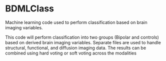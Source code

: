 # BDMLClass
Machine learning code used to perform classification based on brain imaging variables. 

This code will perform classification into two groups (Bipolar and controls) based on
derived brain imaging variables. Separate files are used to handle structural, functional,
and diffusion imaging data. The results can be combined using hard voting or soft voting
across the modalities
